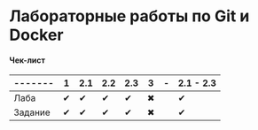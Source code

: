 # Лабораторные работы по Git и Docker

#### Чек-лист
| ------- | 1 | 2.1 | 2.2 | 2.3 | 3 | - | 2.1 - 2.3 |
| ------- | --- | --- | --- | --- | --- | --- | --------- |
|    Лаба | ✔ | ✔ | ✔ | ✔ | ✖ |   | ✔ | ✖ |
| Задание | ✔ | ✔ | ✔ | ✔ | ✖ |   | ✔ |
